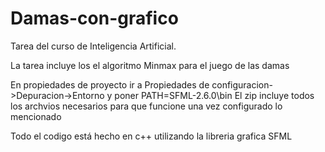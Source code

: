 # Damas-con-grafico

Tarea del curso de Inteligencia Artificial.

La tarea incluye los el algoritmo Minmax para el juego de las damas

En propiedades de proyecto ir a Propiedades de configuracion->Depuracion->Entorno y poner PATH=SFML-2.6.0\bin
El zip incluye todos los archvios necesarios para que funcione una vez configurado lo mencionado

Todo el codigo está hecho en c++ utilizando la libreria grafica SFML
